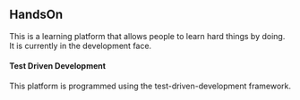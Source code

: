 ## HandsOn

This is a learning platform that allows people to learn hard things by doing. It is currently in the development face.

#### Test Driven Development
This platform is programmed using the test-driven-development framework.
